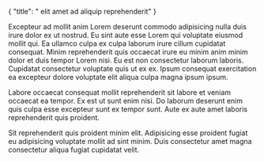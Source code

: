 {
  "title": " elit amet ad aliquip reprehenderit"
}

Excepteur ad mollit anim Lorem deserunt commodo adipisicing nulla duis irure dolor ex ut nostrud. Eu sint aute esse Lorem qui voluptate eiusmod mollit qui. Ea ullamco culpa ex culpa laborum irure cillum cupidatat consequat. Minim reprehenderit quis occaecat irure eu minim anim minim dolor et duis tempor Lorem nisi. Eu est non consectetur laborum laboris. Cupidatat consectetur voluptate quis ut ex ex. Ipsum consequat exercitation ea excepteur dolore voluptate elit aliqua culpa magna ipsum ipsum.

Labore occaecat consequat mollit reprehenderit sit labore et veniam occaecat ea tempor. Ex est ut sunt enim nisi. Do laborum deserunt enim quis culpa esse excepteur sunt ex tempor sunt. Aute ex aute amet laboris reprehenderit quis proident.

Sit reprehenderit quis proident minim elit. Adipisicing esse proident fugiat eu adipisicing voluptate mollit ad sint minim. Duis consectetur amet magna consectetur aliqua fugiat cupidatat velit.